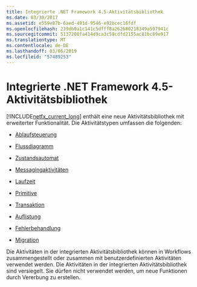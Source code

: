 ```yaml
---
title: Integrierte .NET Framework 4.5-Aktivitätsbibliothek
ms.date: 03/30/2017
ms.assetid: e559e87b-6aed-491d-9546-e92bcec16fdf
ms.openlocfilehash: 239db0a1c141c5dfff8a262680218349a597941c
ms.sourcegitcommit: 5137208fa414d9ca3c58cdfd2155ac81bc89e917
ms.translationtype: MT
ms.contentlocale: de-DE
ms.lasthandoff: 03/06/2019
ms.locfileid: "57489253"
---
```

# <a name="net-framework-45-built-in-activity-library"></a>Integrierte .NET Framework 4.5-Aktivitätsbibliothek

[!INCLUDE[netfx_current_long](../../../includes/netfx-current-long-md.md)] enthält eine neue Aktivitätsbibliothek mit erweiterter Funktionalität. Die Aktivitätstypen umfassen die folgenden:

- [Ablaufsteuerung](../../../docs/framework/windows-workflow-foundation/control-flow-activities-in-wf.md)

- [Flussdiagramm](../../../docs/framework/windows-workflow-foundation/flowchart-activities-in-wf.md)

- [Zustandsautomat](../../../docs/framework/windows-workflow-foundation/state-machine-activities-in-wf.md)

- [Messagingaktivitäten](../../../docs/framework/wcf/feature-details/messaging-activities.md)

- [Laufzeit](../../../docs/framework/windows-workflow-foundation/runtime-activities-in-wf.md)

- [Primitive](../../../docs/framework/windows-workflow-foundation/primitives-activities-in-wf.md)

- [Transaktion](../../../docs/framework/windows-workflow-foundation/transaction-activities-in-wf.md)

- [Auflistung](../../../docs/framework/windows-workflow-foundation/collection-activities-in-wf.md)

- [Fehlerbehandlung](../../../docs/framework/windows-workflow-foundation/error-handling-activities-in-wf.md)

- [Migration](../../../docs/framework/windows-workflow-foundation/migration-activity-in-wf.md)

Die Aktivitäten in der integrierten Aktivitätsbibliothek können in Workflows zusammengestellt oder zusammen mit benutzerdefinierten Aktivitäten verwendet werden. Die Aktivitäten in der integrierten Aktivitätsbibliothek sind versiegelt. Sie dürfen nicht verwendet werden, um neue Funktionen durch Vererbung zu erstellen.
